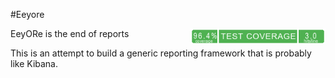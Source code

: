 #Eeyore

EeyORe is the end of reports
<img src="https://raw.githubusercontent.com/pfarrell/eeyore/master/coverage/coverage-badge.png" align="right" height="25" >

This is an attempt to build a generic reporting framework that is probably like Kibana.
